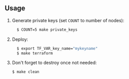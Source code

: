 ## Usage

1. Generate private keys (set `COUNT` to number of nodes):

   ```sh
	 $ COUNT=5 make private_keys
	 ```

2. Deploy:

   ```sh
	 $ export TF_VAR_key_name="mykeyname"
	 $ make terraform
	 ```

3. Don't forget to destroy once not needed:

	 ```sh
	 $ make clean
	 ```

